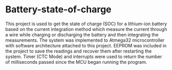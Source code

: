 # Battery-state-of-charge
This project is used to get the state of charge (SOC) for a lithium-ion battery based on the current integration method which measure the current through a wire while charging or discharging the battery and then integrating the measurements.
The system was implemented to Atmega32 microcontroller with software architecture attached to this project.
EEPROM was included in the project to save the readings and recover them after restarting the system. 
Timer (CTC Mode) and interrupts were used to return the number of milliseconds passed since the MCU began running the program.
